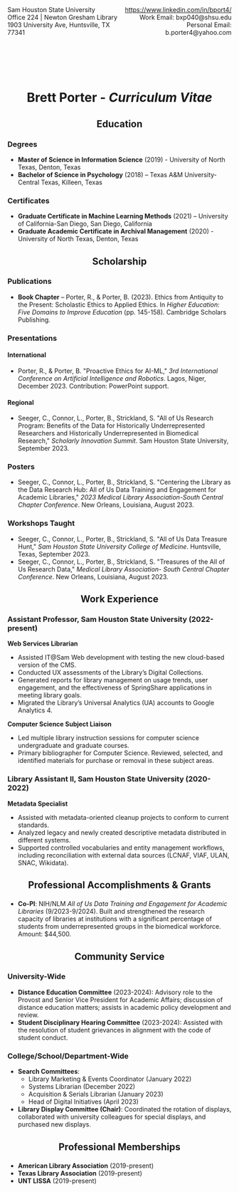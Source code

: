 <div style="display: flex; justify-content: space-between;">
  <div>
    Sam Houston State University<br>
    Office 224 | Newton Gresham Library<br>
    1903 University Ave, Huntsville, TX 77341
  </div>
  <div style="text-align: right;">
    <a href="https://www.linkedin.com/in/bport4/">https://www.linkedin.com/in/bport4/</a><br>
    Work Email: bxp040@shsu.edu<br>
    Personal Email: b.porter4@yahoo.com
  </div>
</div>

<br><br>
<br><br>

# <p align="center">Brett Porter - <em>Curriculum Vitae</em></p>


## <p align="center">Education</p>

### Degrees
- **Master of Science in Information Science** (2019) - University of North Texas, Denton, Texas
- **Bachelor of Science in Psychology** (2018) – Texas A&M University-Central Texas, Killeen, Texas

### Certificates
- **Graduate Certificate in Machine Learning Methods** (2021) – University of California-San Diego, San Diego, California
- **Graduate Academic Certificate in Archival Management** (2020) - University of North Texas, Denton, Texas

## <p align="center">Scholarship</p>

### Publications
- **Book Chapter** – Porter, R., & Porter, B. (2023). Ethics from Antiquity to the Present: Scholastic Ethics to Applied Ethics. In *Higher Education: Five Domains to Improve Education* (pp. 145-158). Cambridge Scholars Publishing.

### Presentations

#### International
- Porter, R., & Porter, B. "Proactive Ethics for AI-ML," *3rd International Conference on Artificial Intelligence and Robotics*. Lagos, Niger, December 2023. Contribution: PowerPoint support.

#### Regional
- Seeger, C., Connor, L., Porter, B., Strickland, S. "All of Us Research Program: Benefits of the Data for Historically Underrepresented Researchers and Historically Underrepresented in Biomedical Research," *Scholarly Innovation Summit*. Sam Houston State University, September 2023.

### Posters
- Seeger, C., Connor, L., Porter, B., Strickland, S. "Centering the Library as the Data Research Hub: All of Us Data Training and Engagement for Academic Libraries," *2023 Medical Library Association-South Central Chapter Conference*. New Orleans, Louisiana, August 2023.

### Workshops Taught
- Seeger, C., Connor, L., Porter, B., Strickland, S. "All of Us Data Treasure Hunt," *Sam Houston State University College of Medicine*. Huntsville, Texas, September 2023.
- Seeger, C., Connor, L., Porter, B., Strickland, S. "Treasures of the All of Us Research Data," *Medical Library Association- South Central Chapter Conference*. New Orleans, Louisiana, August 2023.

## <p align="center">Work Experience</p>

### Assistant Professor, Sam Houston State University (2022-present)
**Web Services Librarian**  
- Assisted IT@Sam Web development with testing the new cloud-based version of the CMS.
- Conducted UX assessments of the Library’s Digital Collections.
- Generated reports for library management on usage trends, user engagement, and the effectiveness of SpringShare applications in meeting library goals.
- Migrated the Library’s Universal Analytics (UA) accounts to Google Analytics 4.

**Computer Science Subject Liaison**  
- Led multiple library instruction sessions for computer science undergraduate and graduate courses.
- Primary bibliographer for Computer Science. Reviewed, selected, and identified materials for purchase or removal in these subject areas.

### Library Assistant II, Sam Houston State University (2020-2022)
**Metadata Specialist**  
- Assisted with metadata-oriented cleanup projects to conform to current standards.
- Analyzed legacy and newly created descriptive metadata distributed in different systems.
- Supported controlled vocabularies and entity management workflows, including reconciliation with external data sources (LCNAF, VIAF, ULAN, SNAC, Wikidata).

## <p align="center">Professional Accomplishments & Grants</p>

- **Co-PI**: NIH/NLM *All of Us Data Training and Engagement for Academic Libraries* (9/2023-9/2024). Built and strengthened the research capacity of libraries at institutions with a significant percentage of students from underrepresented groups in the biomedical workforce. Amount: $44,500.

## <p align="center">Community Service</p>

### University-Wide
- **Distance Education Committee** (2023-2024): Advisory role to the Provost and Senior Vice President for Academic Affairs; discussion of distance education matters; assists in academic policy development and review.
- **Student Disciplinary Hearing Committee** (2023-2024): Assisted with the resolution of student grievances in alignment with the code of student conduct.

### College/School/Department-Wide
- **Search Committees**: 
  - Library Marketing & Events Coordinator (January 2022)
  - Systems Librarian (December 2022)
  - Acquisition & Serials Librarian (January 2023)
  - Head of Digital Initiatives (April 2023)
- **Library Display Committee (Chair)**: Coordinated the rotation of displays, collaborated with university colleagues for special displays, and purchased new displays.

## <p align="center">Professional Memberships</p>
- **American Library Association** (2019-present)
- **Texas Library Association** (2019-present)
- **UNT LISSA** (2019-present)
